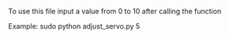 To use this file input a value from 0 to 10 after calling the function

Example:
sudo python adjust_servo.py 5



